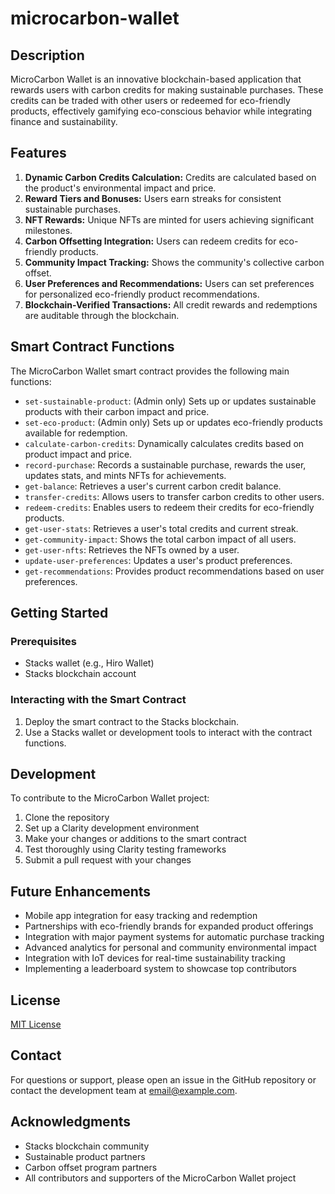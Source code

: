 # microcarbon-wallet

## Description

MicroCarbon Wallet is an innovative blockchain-based application that rewards users with carbon credits for making sustainable purchases. These credits can be traded with other users or redeemed for eco-friendly products, effectively gamifying eco-conscious behavior while integrating finance and sustainability.

## Features

1. **Dynamic Carbon Credits Calculation:** Credits are calculated based on the product's environmental impact and price.
2. **Reward Tiers and Bonuses:** Users earn streaks for consistent sustainable purchases.
3. **NFT Rewards:** Unique NFTs are minted for users achieving significant milestones.
4. **Carbon Offsetting Integration:** Users can redeem credits for eco-friendly products.
5. **Community Impact Tracking:** Shows the community's collective carbon offset.
6. **User Preferences and Recommendations:** Users can set preferences for personalized eco-friendly product recommendations.
7. **Blockchain-Verified Transactions:** All credit rewards and redemptions are auditable through the blockchain.

## Smart Contract Functions

The MicroCarbon Wallet smart contract provides the following main functions:

- `set-sustainable-product`: (Admin only) Sets up or updates sustainable products with their carbon impact and price.
- `set-eco-product`: (Admin only) Sets up or updates eco-friendly products available for redemption.
- `calculate-carbon-credits`: Dynamically calculates credits based on product impact and price.
- `record-purchase`: Records a sustainable purchase, rewards the user, updates stats, and mints NFTs for achievements.
- `get-balance`: Retrieves a user's current carbon credit balance.
- `transfer-credits`: Allows users to transfer carbon credits to other users.
- `redeem-credits`: Enables users to redeem their credits for eco-friendly products.
- `get-user-stats`: Retrieves a user's total credits and current streak.
- `get-community-impact`: Shows the total carbon impact of all users.
- `get-user-nfts`: Retrieves the NFTs owned by a user.
- `update-user-preferences`: Updates a user's product preferences.
- `get-recommendations`: Provides product recommendations based on user preferences.

## Getting Started

### Prerequisites

- Stacks wallet (e.g., Hiro Wallet)
- Stacks blockchain account

### Interacting with the Smart Contract

1. Deploy the smart contract to the Stacks blockchain.
2. Use a Stacks wallet or development tools to interact with the contract functions.

## Development

To contribute to the MicroCarbon Wallet project:

1. Clone the repository
2. Set up a Clarity development environment
3. Make your changes or additions to the smart contract
4. Test thoroughly using Clarity testing frameworks
5. Submit a pull request with your changes

## Future Enhancements

- Mobile app integration for easy tracking and redemption
- Partnerships with eco-friendly brands for expanded product offerings
- Integration with major payment systems for automatic purchase tracking
- Advanced analytics for personal and community environmental impact
- Integration with IoT devices for real-time sustainability tracking
- Implementing a leaderboard system to showcase top contributors

## License

[MIT License](LICENSE)

## Contact

For questions or support, please open an issue in the GitHub repository or contact the development team at [email@example.com](mailto:email@example.com).

## Acknowledgments

- Stacks blockchain community
- Sustainable product partners
- Carbon offset program partners
- All contributors and supporters of the MicroCarbon Wallet project
